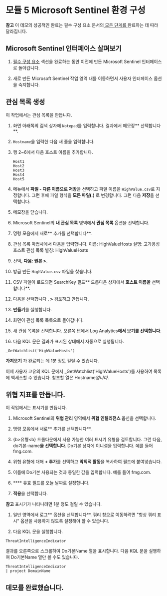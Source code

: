 # 모듈 5 Microsoft Sentinel 환경 구성

**참고** 이 데모의 성공적인 완료는 필수 구성 요소 문서의[ 모든 단계를 ](00-prerequisites.md)완료하는 데 따라 달라집니다. 

## Microsoft Sentinel 인터페이스 살펴보기

1. [필수 구성 요소](00-prerequisites.md#deploy-azure-sentinel-workspace-for-demo-in-module-4) 섹션을 완료하는 동안 이전에 만든 Microsoft Sentinel 인터페이스로 돌아갑니다.

1. 새로 만든 Microsoft Sentinel 작업 영역 내를 이동하면서 사용자 인터페이스 옵션을 숙지합니다.

## 관심 목록 생성

이 작업에서는 관심 목록을 만듭니다.

1. 화면 아래쪽의 검색 상자에 `Notepad`를 입력합니다.  결과에서 메모장** 선택합니다**.

1. `Hostname`을 입력한 다음 새 줄을 입력합니다.

1. 행 2~6에서 다음 호스트 이름을 추가합니다.
    ```
    Host1
    Host2
    Host3
    Host4
    Host5
    ```

1. 메뉴에서 **파일 - 다른 이름으로 저장**을 선택하고 파일 이름을 `HighValue.csv`로 지정합니다.  그런 후에 파일 형식을 **모든 파일(*.*)** 로 변경합니다.  그런 다음 **저장**을 선택합니다.

1. 메모장을 닫습니다.

1. Microsoft Sentinel의 **내 관심 목록** 영역에서 **관심 목록** 옵션을 선택합니다.

1. 명령 모음에서 새로** 추가를 선택합니다**.

1. 관심 목록 마법사에서 다음을 입력합니다. 이름: HighValueHosts 설명: 고가용성 호스트 관심 목록 별칭: HighValueHosts

1. 선택, **다음: 원본 >**.

1. 방금 만든 `HighValue.csv` 파일을 찾습니다. 

1. CSV 파일이 로드되면 SearchKey 필드** 드롭다운 상자에서 **호스트 이름을** 선택합니다**.

1. 다음을 선택합니다 **. >** 검토하고 만듭니다.

1. **만들기**를 실행합니다.

1. 화면이 관심 목록 목록으로 돌아갑니다.

1. 새 관심 목록을 선택합니다.  오른쪽 탭에서 Log Analytics**에서 보기를 선택합니다**.

1. 다음 KQL 문은 결과가 표시된 상태에서 자동으로 실행됩니다.

```KQL
_GetWatchlist('HighValueHosts')
```
**가져오기** 가 완료되는 데 1분 정도 걸릴 수 있습니다.

이제 사용자 고유의 KQL 문에서 _GetWatchlist('HighValueHosts')를 사용하여 목록에 액세스할 수 있습니다. 참조할 열은 Hostname*입니다*.

## 위협 지표를 만듭니다.

이 작업에서는 표시기를 만듭니다.

1. Microsoft Sentinel의 **위협 관리** 영역에서 **위협 인텔리전스** 옵션을 선택합니다.

1. 명령 모음에서 새로** 추가를 선택합니다**.

1. {b>유형<b} 드롭다운에서 사용 가능한 여러 표시기 유형을 검토합니다.  그런 다음, do기본-name**을 선택합니다**. Do기본 상자에 이니셜을 입력합니다. 예를 들어 fmg.com.

1. 위협 유형에 대해 **+ 추가**를 선택하고 **악의적 활동**을 복사하여 필드에 붙여넣습니다.

1. 이름에 Do기본 사용되는 것과 동일한 값을 입력합니다. 예를 들어 fmg.com.

1. **** 유효 필드를 오늘 날짜로 설정합니다.

1. **적용**을 선택합니다.

**참고** 표시기가 나타나려면 1분 정도 걸릴 수 있습니다.

1. 일반 영역에서 로그** 옵션을 선택합니다**.  쿼리 창으로 이동하려면 "항상 쿼리 표시" 옵션을 사용하지 않도록 설정해야 할 수 있습니다.

1. 다음 KQL 문을 실행합니다.

```KQL
ThreatIntelligenceIndicator 
```
결과를 오른쪽으로 스크롤하여 Do기본Name 열을 표시합니다. 다음 KQL 문을 실행하여 Do기본Name 열만 볼 수도 있습니다.  

```KQL
ThreatIntelligenceIndicator 
| project DomainName
```
## 데모를 완료했습니다.